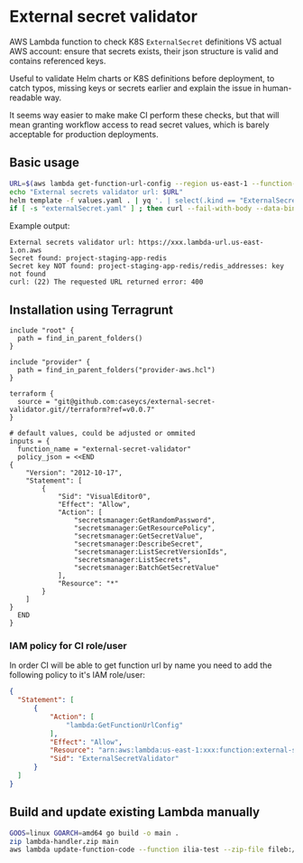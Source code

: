 # External secret validator

AWS Lambda function to check K8S `ExternalSecret` definitions VS actual AWS account: ensure that secrets exists, their json structure is valid and contains referenced keys.

Useful to validate Helm charts or K8S definitions before deployment, to catch typos, missing keys or secrets earlier and explain the issue in human-readable way.

It seems way easier to make make CI perform these checks, but that will mean granting workflow access to read secret values, which is barely acceptable for production deployments.

## Basic usage

```bash
URL=$(aws lambda get-function-url-config --region us-east-1 --function-name external-secret-validator --query 'FunctionUrl' --output text)
echo "External secrets validator url: $URL"
helm template -f values.yaml . | yq '. | select(.kind == "ExternalSecret")' | tee externalSecret.yaml
if [ -s "externalSecret.yaml" ] ; then curl --fail-with-body --data-binary @externalSecret.yaml $URL?region=us-east-1; fi
```

Example output:

```
External secrets validator url: https://xxx.lambda-url.us-east-1.on.aws
Secret found: project-staging-app-redis
Secret key NOT found: project-staging-app-redis/redis_addresses: key not found
curl: (22) The requested URL returned error: 400
```

## Installation using Terragrunt

```hcl
include "root" {
  path = find_in_parent_folders()
}

include "provider" {
  path = find_in_parent_folders("provider-aws.hcl")
}

terraform {
  source = "git@github.com:caseycs/external-secret-validator.git//terraform?ref=v0.0.7"
}

# default values, could be adjusted or ommited
inputs = {
  function_name = "external-secret-validator"
  policy_json = <<END
{
    "Version": "2012-10-17",
    "Statement": [
        {
            "Sid": "VisualEditor0",
            "Effect": "Allow",
            "Action": [
                "secretsmanager:GetRandomPassword",
                "secretsmanager:GetResourcePolicy",
                "secretsmanager:GetSecretValue",
                "secretsmanager:DescribeSecret",
                "secretsmanager:ListSecretVersionIds",
                "secretsmanager:ListSecrets",
                "secretsmanager:BatchGetSecretValue"
            ],
            "Resource": "*"
        }
    ]
}
  END
}
```

### IAM policy for CI role/user

In order CI will be able to get function url by name you need to add the following policy to it's IAM role/user:

```json
{
  "Statement": [
      {
          "Action": [
              "lambda:GetFunctionUrlConfig"
          ],
          "Effect": "Allow",
          "Resource": "arn:aws:lambda:us-east-1:xxx:function:external-secret-validator",
          "Sid": "ExternalSecretValidator"
      }
  ]
}
```

## Build and update existing Lambda manually

```bash
GOOS=linux GOARCH=amd64 go build -o main .
zip lambda-handler.zip main
aws lambda update-function-code --function ilia-test --zip-file fileb://lambda-handler.zip
```
